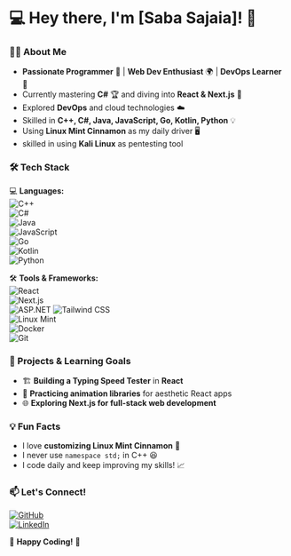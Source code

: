 # 💻 Hey there, I'm [Saba Sajaia]! 🚀  

### 🧑‍💻 About Me  
- **Passionate Programmer** 💙 | **Web Dev Enthusiast** 🌍 | **DevOps Learner** 🔧  
- Currently mastering **C#** 🏆 and diving into **React & Next.js** 🚀  
- Explored **DevOps** and cloud technologies ☁️  
- Skilled in **C++, C#, Java, JavaScript, Go, Kotlin, Python** 💡  
- Using **Linux Mint Cinnamon** as my daily driver 🖥️
- skilled in using **Kali Linux** as pentesting tool

### 🛠️ Tech Stack  
💻 **Languages:**  
![C++](https://img.shields.io/badge/C%2B%2B-00599C?style=flat&logo=c%2B%2B&logoColor=white)  
![C#](https://img.shields.io/badge/C%23-239120?style=flat&logo=csharp&logoColor=white)  
![Java](https://img.shields.io/badge/Java-007396?style=flat&logo=java&logoColor=white)  
![JavaScript](https://img.shields.io/badge/JavaScript-F7DF1E?style=flat&logo=javascript&logoColor=black)  
![Go](https://img.shields.io/badge/Go-00ADD8?style=flat&logo=go&logoColor=white)  
![Kotlin](https://img.shields.io/badge/Kotlin-0095D5?style=flat&logo=kotlin&logoColor=white)  
![Python](https://img.shields.io/badge/Python-3776AB?style=flat&logo=python&logoColor=white)  

🛠 **Tools & Frameworks:**  
![React](https://img.shields.io/badge/React-61DAFB?style=flat&logo=react&logoColor=black)  
![Next.js](https://img.shields.io/badge/Next.js-000000?style=flat&logo=nextdotjs&logoColor=white)  
![ASP.NET](https://img.shields.io/badge/%23-239120?style=flat&logo=.net&logoColor=white)
![Tailwind CSS](https://img.shields.io/badge/Tailwind%20CSS-38B2AC?style=flat&logo=tailwind-css&logoColor=white)  
![Linux Mint](https://img.shields.io/badge/Linux_Mint-87CF3E?style=flat&logo=linux-mint&logoColor=white)  
![Docker](https://img.shields.io/badge/Docker-2496ED?style=flat&logo=docker&logoColor=white)  
![Git](https://img.shields.io/badge/Git-F05032?style=flat&logo=git&logoColor=white)  

### 🎯 Projects & Learning Goals  
- 🏗️ **Building a Typing Speed Tester** in **React**  
- 🎨 **Practicing animation libraries** for aesthetic React apps  
- 🌐 **Exploring Next.js for full-stack web development**  

### 💡 Fun Facts  
- I love **customizing Linux Mint Cinnamon** 🎨  
- I never use `namespace std;` in C++ 😆  
- I code daily and keep improving my skills! 📈  

### 📫 Let's Connect!  
[![GitHub](https://img.shields.io/badge/GitHub-100000?style=flat&logo=github&logoColor=white)](https://github.com/user18121)  
[![LinkedIn](https://img.shields.io/badge/LinkedIn-0A66C2?style=flat&logo=linkedin&logoColor=white)]([https://linkedin.com/in/yourusername](https://www.linkedin.com/in/saba-sajaia-9730b72a9/))  

🚀 **Happy Coding!** 🚀  
